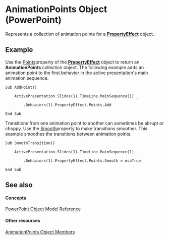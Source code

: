 
# AnimationPoints Object (PowerPoint)

Represents a collection of animation points for a  **[PropertyEffect](8fa129ac-f222-a01c-4545-0097b1164aee.md)** object.


## Example

Use the [Points](6b9ff569-cbe8-0be0-fcba-2bdd969283fc.md)property of the  **[PropertyEffect](8fa129ac-f222-a01c-4545-0097b1164aee.md)** object to return an **AnimationPoints** collection object. The following example adds an animation point to the first behavior in the active presentation's main animation sequence.


```
Sub AddPoint()

    ActivePresentation.Slides(1).TimeLine.MainSequence(1) _

        .Behaviors(1).PropertyEffect.Points.Add

End Sub
```

Transitions from one animation point to another can sometimes be abrupt or choppy. Use the [Smooth](cf41b527-91cc-81ac-ebb8-8fdf40bee5df.md)property to make transitions smoother. This example smoothes the transitions between animation points.




```
Sub SmoothTransition()

    ActivePresentation.Slides(1).TimeLine.MainSequence(1) _

        .Behaviors(1).PropertyEffect.Points.Smooth = msoTrue

End Sub
```


## See also


#### Concepts


[PowerPoint Object Model Reference](00acd64a-5896-0459-39af-98df2849849e.md)
#### Other resources


[AnimationPoints Object Members](a3b9f455-8f98-2b09-026e-18f7e5f4ae2d.md)
